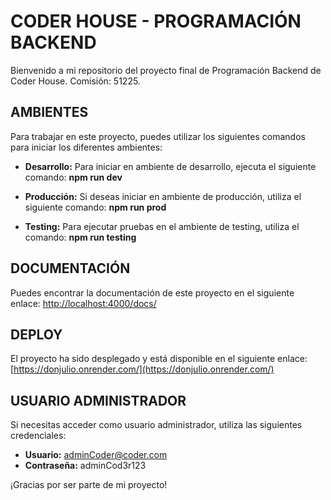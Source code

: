 # CODER HOUSE - PROGRAMACIÓN BACKEND

Bienvenido a mi repositorio del proyecto final de Programación Backend de Coder House. Comisión: 51225.

## AMBIENTES

Para trabajar en este proyecto, puedes utilizar los siguientes comandos para iniciar los diferentes ambientes:

- **Desarrollo:** Para iniciar en ambiente de desarrollo, ejecuta el siguiente comando:
**npm run dev**


- **Producción:** Si deseas iniciar en ambiente de producción, utiliza el siguiente comando:
**npm run prod**


- **Testing:** Para ejecutar pruebas en el ambiente de testing, utiliza el comando:
**npm run testing**


## DOCUMENTACIÓN

Puedes encontrar la documentación de este proyecto en el siguiente enlace:
[http://localhost:4000/docs/](http://localhost:4000/docs/)

## DEPLOY

El proyecto ha sido desplegado y está disponible en el siguiente enlace:
[https://donjulio.onrender.com/](https://donjulio.onrender.com/)

## USUARIO ADMINISTRADOR

Si necesitas acceder como usuario administrador, utiliza las siguientes credenciales:

- **Usuario:** adminCoder@coder.com
- **Contraseña:** adminCod3r123

¡Gracias por ser parte de mi proyecto!
